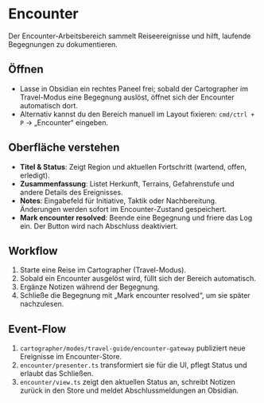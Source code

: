 # Encounter

Der Encounter-Arbeitsbereich sammelt Reiseereignisse und hilft, laufende Begegnungen zu dokumentieren.

## Öffnen
- Lasse in Obsidian ein rechtes Paneel frei; sobald der Cartographer im Travel-Modus eine Begegnung auslöst, öffnet sich der Encounter automatisch dort.
- Alternativ kannst du den Bereich manuell im Layout fixieren: `cmd/ctrl + P` → „Encounter“ eingeben.

## Oberfläche verstehen
- **Titel & Status**: Zeigt Region und aktuellen Fortschritt (wartend, offen, erledigt).
- **Zusammenfassung**: Listet Herkunft, Terrains, Gefahrenstufe und andere Details des Ereignisses.
- **Notes**: Eingabefeld für Initiative, Taktik oder Nachbereitung. Änderungen werden sofort im Encounter-Zustand gespeichert.
- **Mark encounter resolved**: Beende eine Begegnung und friere das Log ein. Der Button wird nach Abschluss deaktiviert.

## Workflow
1. Starte eine Reise im Cartographer (Travel-Modus).
2. Sobald ein Encounter ausgelöst wird, füllt sich der Bereich automatisch.
3. Ergänze Notizen während der Begegnung.
4. Schließe die Begegnung mit „Mark encounter resolved“, um sie später nachzulesen.

## Event-Flow
1. `cartographer/modes/travel-guide/encounter-gateway` publiziert neue Ereignisse im Encounter-Store.
2. `encounter/presenter.ts` transformiert sie für die UI, pflegt Status und erlaubt das Schließen.
3. `encounter/view.ts` zeigt den aktuellen Status an, schreibt Notizen zurück in den Store und meldet Abschlussmeldungen an Obsidian.

